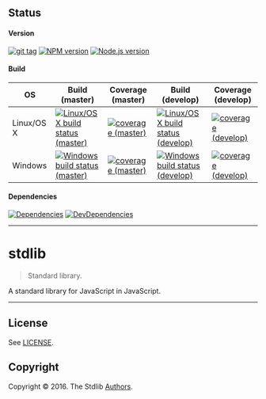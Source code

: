 <!-- <badges> -->
## Status

#### Version

[![git tag][tag-image]][tag-url] [![NPM version][npm-image]][npm-url] [![Node.js version][node-image]][node-url]

#### Build

<!-- TODO: distinguish between Linux and Windows code coverage -->
| OS | Build (master) | Coverage (master) | Build (develop) | Coverage (develop) |
| --- | --- | --- | --- | --- |
| Linux/OS X | [![Linux/OS X build status (master)][build-image-master]][build-url-master] | [![coverage (master)][coverage-image-master]][coverage-url-master] | [![Linux/OS X build status (develop)][build-image-develop]][build-url-develop] | [![coverage (develop)][coverage-image-develop]][coverage-url-develop]
| Windows | [![Windows build status (master)][windows-build-image-master]][windows-build-url-master] | [![coverage (master)][coverage-image-master]][coverage-url-master] | [![Windows build status (develop)][windows-build-image-develop]][windows-build-url-develop] | [![coverage (develop)][coverage-image-develop]][coverage-url-develop] |


#### Dependencies

[![Dependencies][dependencies-image]][dependencies-url] [![DevDependencies][dev-dependencies-image]][dev-dependencies-url]

---
<!-- </badges> -->

stdlib
===
> Standard library.

A standard library for JavaScript in JavaScript.


---
## License

See [LICENSE][license].


## Copyright

Copyright &copy; 2016. The Stdlib [Authors][authors].


<!-- <links> -->

[npm-image]: https://img.shields.io/npm/v/@stdlib-js/stdlib.svg
[npm-url]: https://npmjs.org/package/@stdlib-js/stdlib

[tag-image]: https://img.shields.io/github/tag/stdlib-js/stdlib.svg
[tag-url]: https://github.com/stdlib-js/stdlib/tags

[node-image]: https://img.shields.io/node/v/@stdlib-js/stdlib.svg
[node-url]: https://github.com/@stdlib-js/stdlib

[build-image-master]: https://img.shields.io/travis/stdlib-js/stdlib/master.svg
[build-url-master]: https://travis-ci.org/stdlib-js/stdlib

[build-image-develop]: https://img.shields.io/travis/stdlib-js/stdlib/develop.svg
[build-url-develop]: https://travis-ci.org/stdlib-js/stdlib

<!-- FIXME: shields.io AppVeyor badges do not seem to work -->
[windows-build-image-master]: https://img.shields.io/appveyor/ci/stdlib-js/stdlib/master.svg
[windows-build-url-master]: https://ci.appveyor.com/api/projects/status/github/stdlib-js/stdlib?branch=master&svg=true

[windows-build-image-develop]: https://img.shields.io/appveyor/ci/stdlib-js/stdlib/develop.svg
[windows-build-url-develop]: https://ci.appveyor.com/api/projects/status/github/stdlib-js/stdlib?branch=develop&svg=true

[coverage-image-master]: https://img.shields.io/codecov/c/github/stdlib-js/stdlib/master.svg
[coverage-url-master]: https://codecov.io/github/stdlib-js/stdlib/branch/master

[coverage-image-develop]: https://img.shields.io/codecov/c/github/stdlib-js/stdlib/develop.svg
[coverage-url-develop]: https://codecov.io/github/stdlib-js/stdlib/branch/develop

[dependencies-image]: https://img.shields.io/david/stdlib-js/stdlib/develop.svg
[dependencies-url]: https://david-dm.org/stdlib-js/stdlib/develop

[dev-dependencies-image]: https://img.shields.io/david/dev/stdlib-js/stdlib/develop.svg
[dev-dependencies-url]: https://david-dm.org/stdlib-js/stdlib/develop#info=devDependencies

[authors]: https://github.com/stdlib-js/stdlib/graphs/contributors
[license]: https://raw.githubusercontent.com/stdlib-js/stdlib/master/LICENSE

<!-- </links> -->
